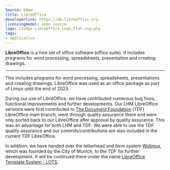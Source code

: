 ```yaml
---
Source: SNow
title: LibreOffice
developerlink: https://de.libreoffice.org
licensingmodel: open source
logo: /320px-LibreOffice_Logo_Flat.svg.png
tags:
- application
---
```

__LibreOffice__ is a free set of office software (office suite).
It includes programs for word processing, spreadsheets, presentation and creating drawings.

---

This includes programs for word processing, spreadsheets, presentations and creating drawings.
LibreOffice was used as an office package as part of Limux until the end of 2023.

During our use of LibreOffice, we have contributed numerous bug fixes, functional improvements and further developments.
Our LHM LibreOffice versions were first contributed to [The Document Foundation](https://www.documentfoundation.org/) (_TDF_) LibreOffice main branch, went through quality assurance there and were only ported back to our LibreOffice after approval by quality assurance.
This was an advantage for both LHM and TDF:
We were able to use the TDF quality assurance and our commits/contributions are also included in the current TDF LibreOffice.

In addition, we have handed over the letterhead and form system [Wollmux](https://wollmux.org), which was founded by the City of Munich, to the TDF for further development.
It will be continued there under the name [LibreOffice Template System - LOTS](https://github.com/LibreOffice/lots/).
